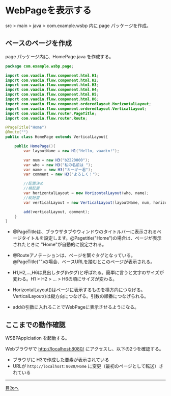 # WebPageを表示する

src > main > java > com.example.wsbp 内に page パッケージを作成。

## ベースのページを作成
page パッケージ内に、HomePage.java を作成する。

```java
package com.example.wsbp.page;

import com.vaadin.flow.component.html.H1;
import com.vaadin.flow.component.html.H2;
import com.vaadin.flow.component.html.H3;
import com.vaadin.flow.component.html.H4;
import com.vaadin.flow.component.html.H5;
import com.vaadin.flow.component.html.H6;
import com.vaadin.flow.component.orderedlayout.HorizontalLayout;
import com.vaadin.flow.component.orderedlayout.VerticalLayout;
import com.vaadin.flow.router.PageTitle;
import com.vaadin.flow.router.Route;

@PageTitle("Home")
@Route("")
public class HomePage extends VerticalLayout{

    public HomePage(){
        var layoutName = new H1("Hello, vaadin!");

        var num = new H3("b2220000");
        var who = new H3("私の名前は ");
        var name = new H3("カーギー君");
        var comment = new H3("よろしく！");

        //配置決め
        //横配置
        var horizontalLayout = new HorizontalLayout(who, name);
        //縦配置
        var verticalLayout = new VerticalLayout(layoutName, num, horizontalLayout);

        add(verticalLayout, comment);
    }
}
```

- @PageTitleは、ブラウザタブやウィンドウのタイトルバーに表示されるページタイトルを設定します。@Pagetitle("Home")の場合は、ページが表示されたときに "Home"が自動的に設定される。
- @Routeアノテーションは、ページを繋ぐタグとなっている。@PageTitle("")の場合、ベースURLを踏むとこのページが表示される。

- H1,H2,…,H6は見出しタグ(hタグ)と呼ばれる。簡単に言うと文字のサイズが変わる。H1 > H2 > … > H6の順にサイズが変わる。
- HorizontalLayout()はページに表示するものを横方向につなげる。VerticalLayout()は縦方向につなげる。引数の順番につなげられる。
- addの引数に入れることでWebPageに表示させるようになる。


## ここまでの動作確認

WSBPApplciation を起動する。

Webブラウザで [http://localhost:8080/](http://localhost:8080/) にアクセスし、以下の2つを確認する。

- ブラウザに H3で作成した要素が表示されている
- URLが `http://localhost:8080/Home` に変更（最初のページとして転送）されている

----

[目次へ](動作確認.md)
